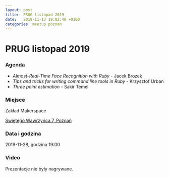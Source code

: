 ```yaml
---
layout: post
title:  PRUG listopad 2019
date:   2019-11-13 19:02:40 +0100
categories: meetup poznan
---
```

# PRUG listopad 2019

### Agenda

- _Almost-Real-Time Face Recognition with Ruby_ - Jacek Brożek 
- _Tips and tricks for writing command line tools in Ruby_ - Krzysztof Urban
- _Three point estimation_ - Sakir Temel

### Miejsce

Zakład Makerspace

[Świętego Wawrzyńca 7, Poznań](https://maps.google.com/?q=52.417633056640625,16.904251098632812)

### Data i godzina

2019-11-28, godzina 19:00

### Video

Prezentacje nie były nagrywane.
